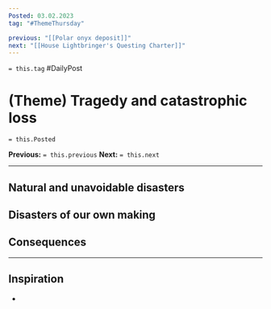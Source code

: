```yaml
---
Posted: 03.02.2023
tag: "#ThemeThursday"

previous: "[[Polar onyx deposit]]"
next: "[[House Lightbringer's Questing Charter]]"
---
```

`= this.tag` #DailyPost 
# (Theme) Tragedy and catastrophic loss
`= this.Posted`

**Previous:** `= this.previous`
**Next:** `= this.next`

---

## Natural and unavoidable disasters

## Disasters of our own making

## Consequences

---

## Inspiration
- 